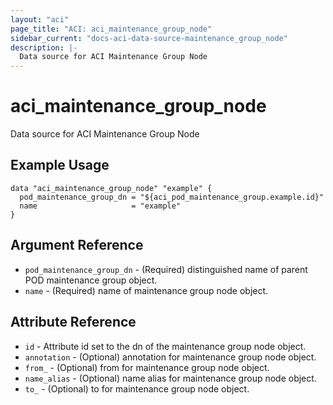 ```yaml
---
layout: "aci"
page_title: "ACI: aci_maintenance_group_node"
sidebar_current: "docs-aci-data-source-maintenance_group_node"
description: |-
  Data source for ACI Maintenance Group Node
---
```


# aci_maintenance_group_node #
Data source for ACI Maintenance Group Node

## Example Usage ##

```hcl
data "aci_maintenance_group_node" "example" {
  pod_maintenance_group_dn = "${aci_pod_maintenance_group.example.id}"
  name                     = "example"
}
```


## Argument Reference ##

* `pod_maintenance_group_dn` - (Required) distinguished name of parent POD maintenance group object.
* `name` - (Required) name of maintenance group node object.



## Attribute Reference

* `id` - Attribute id set to the dn of the maintenance group node object.
* `annotation` - (Optional) annotation for maintenance group node object.
* `from_` - (Optional) from for maintenance group node object.
* `name_alias` - (Optional) name alias for maintenance group node object.
* `to_` - (Optional) to for maintenance group node object.

